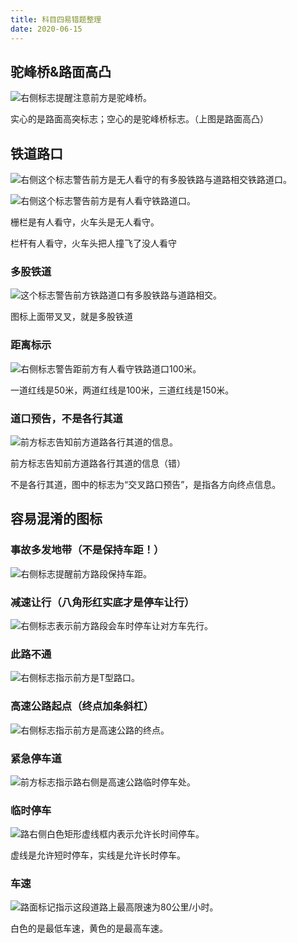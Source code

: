 ```yaml
---
title: 科目四易错题整理
date: 2020-06-15
---
```


## 驼峰桥&路面高凸

![右侧标志提醒注意前方是驼峰桥。](https://cdn.jsdelivr.net/gh/eric5013/image@master/2020/06/15/mUjn4s1592228520381mUjn4s.jpg)

实心的是路面高突标志；空心的是驼峰桥标志。（上图是路面高凸）



## 铁道路口

![右侧这个标志警告前方是无人看守的有多股铁路与道路相交铁路道口。](https://cdn.jsdelivr.net/gh/eric5013/image@master/2020/06/15/fCyWLX1592228631083fCyWLX.jpg)

![右侧这个标志警告前方是有人看守铁路道口。](https://cdn.jsdelivr.net/gh/eric5013/image@master/2020/06/15/z4hb5i1592228708283z4hb5i.jpg)



栅栏是有人看守，火车头是无人看守。

栏杆有人看守，火车头把人撞飞了没人看守

### 多股铁道

![这个标志警告前方铁路道口有多股铁路与道路相交。](https://cdn.jsdelivr.net/gh/eric5013/image@master/2020/06/15/lhoHtJ1592228734294lhoHtJ.jpg)

图标上面带叉叉，就是多股铁道



### 距离标示

![右侧标志警告距前方有人看守铁路道口100米。](https://cdn.jsdelivr.net/gh/eric5013/image@master/2020/06/15/lgTcSs1592228796888lgTcSs.jpg)

一道红线是50米，两道红线是100米，三道红线是150米。



### 道口预告，不是各行其道

![前方标志告知前方道路各行其道的信息。](https://jiakao-web.image.mucang.cn/jiakao-web/2020/06/01/14/4c0b14a732af4e73b09f43d6094606ac.jpg)

前方标志告知前方道路各行其道的信息（错）

不是各行其道，图中的标志为“交叉路口预告”，是指各方向终点信息。



## 容易混淆的图标

### 事故多发地带（不是保持车距！）

![右侧标志提醒前方路段保持车距。](https://cdn.jsdelivr.net/gh/eric5013/image@master/2020/06/15/5iDoYc15922288670795iDoYc.jpg)

### 减速让行（八角形红实底才是停车让行）

![右侧标志表示前方路段会车时停车让对方车先行。](https://cdn.jsdelivr.net/gh/eric5013/image@master/2020/06/15/1t3gMu15922290401571t3gMu.jpg)

### 此路不通

![右侧标志指示前方是T型路口。](https://jiakao-web.image.mucang.cn/jiakao-web/2020/06/01/14/d1fde93d49fc4a1f871be1ee4f0bd440.jpg)

### 高速公路起点（终点加条斜杠）

![右侧标志指示前方是高速公路的终点。](https://cdn.jsdelivr.net/gh/eric5013/image@master/2020/06/15/e0tVyi1592229509717e0tVyi.jpg)

### 紧急停车道

![前方标志指示路右侧是高速公路临时停车处。](https://cdn.jsdelivr.net/gh/eric5013/image@master/2020/06/15/sz8slt1592229598221sz8slt.jpg)

### 临时停车

![路右侧白色矩形虚线框内表示允许长时间停车。](https://cdn.jsdelivr.net/gh/eric5013/image@master/2020/06/15/5SrWzS15922299279055SrWzS.jpg)

虚线是允许短时停车，实线是允许长时停车。



### 车速

![路面标记指示这段道路上最高限速为80公里/小时。](https://cdn.jsdelivr.net/gh/eric5013/image@master/2020/06/15/CVWz241592229999309CVWz24.jpg)

白色的是最低车速，黄色的是最高车速。

